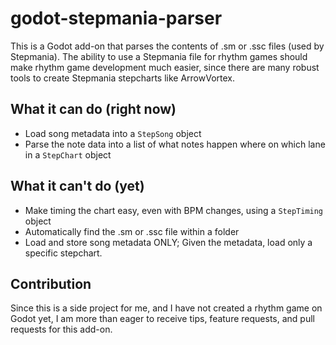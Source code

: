 # godot-stepmania-parser

This is a Godot add-on that parses the contents of .sm or .ssc files (used by Stepmania). The ability to use a Stepmania file for rhythm games should make rhythm game development much easier, since there are many robust tools to create Stepmania stepcharts like ArrowVortex.

## What it can do (right now)

* Load song metadata into a `StepSong` object
* Parse the note data into a list of what notes happen where on which lane in a `StepChart` object

## What it can't do (yet)

* Make timing the chart easy, even with BPM changes, using a `StepTiming` object
* Automatically find the .sm or .ssc file within a folder
* Load and store song metadata ONLY; Given the metadata, load only a specific stepchart.

## Contribution

Since this is a side project for me, and I have not created a rhythm game on Godot yet, I am more than eager to receive tips, feature requests, and pull requests for this add-on.
